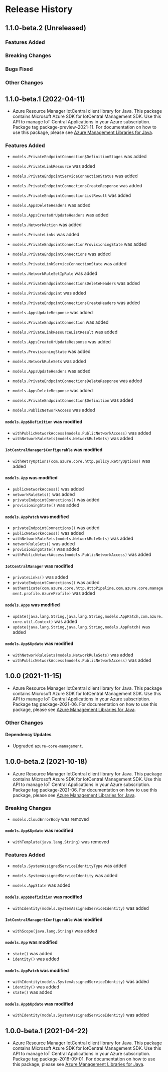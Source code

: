# Release History

## 1.1.0-beta.2 (Unreleased)

### Features Added

### Breaking Changes

### Bugs Fixed

### Other Changes

## 1.1.0-beta.1 (2022-04-11)

- Azure Resource Manager IotCentral client library for Java. This package contains Microsoft Azure SDK for IotCentral Management SDK. Use this API to manage IoT Central Applications in your Azure subscription. Package tag package-preview-2021-11. For documentation on how to use this package, please see [Azure Management Libraries for Java](https://aka.ms/azsdk/java/mgmt).

### Features Added

* `models.PrivateEndpointConnection$DefinitionStages` was added

* `models.PrivateLinkResource` was added

* `models.PrivateEndpointServiceConnectionStatus` was added

* `models.PrivateEndpointConnectionsCreateResponse` was added

* `models.PrivateEndpointConnectionListResult` was added

* `models.AppsDeleteHeaders` was added

* `models.AppsCreateOrUpdateHeaders` was added

* `models.NetworkAction` was added

* `models.PrivateLinks` was added

* `models.PrivateEndpointConnectionProvisioningState` was added

* `models.PrivateEndpointConnections` was added

* `models.PrivateLinkServiceConnectionState` was added

* `models.NetworkRuleSetIpRule` was added

* `models.PrivateEndpointConnectionsDeleteHeaders` was added

* `models.PrivateEndpoint` was added

* `models.PrivateEndpointConnectionsCreateHeaders` was added

* `models.AppsUpdateResponse` was added

* `models.PrivateEndpointConnection` was added

* `models.PrivateLinkResourceListResult` was added

* `models.AppsCreateOrUpdateResponse` was added

* `models.ProvisioningState` was added

* `models.NetworkRuleSets` was added

* `models.AppsUpdateHeaders` was added

* `models.PrivateEndpointConnectionsDeleteResponse` was added

* `models.AppsDeleteResponse` was added

* `models.PrivateEndpointConnection$Definition` was added

* `models.PublicNetworkAccess` was added

#### `models.App$Definition` was modified

* `withPublicNetworkAccess(models.PublicNetworkAccess)` was added
* `withNetworkRuleSets(models.NetworkRuleSets)` was added

#### `IotCentralManager$Configurable` was modified

* `withRetryOptions(com.azure.core.http.policy.RetryOptions)` was added

#### `models.App` was modified

* `publicNetworkAccess()` was added
* `networkRuleSets()` was added
* `privateEndpointConnections()` was added
* `provisioningState()` was added

#### `models.AppPatch` was modified

* `privateEndpointConnections()` was added
* `publicNetworkAccess()` was added
* `withNetworkRuleSets(models.NetworkRuleSets)` was added
* `networkRuleSets()` was added
* `provisioningState()` was added
* `withPublicNetworkAccess(models.PublicNetworkAccess)` was added

#### `IotCentralManager` was modified

* `privateLinks()` was added
* `privateEndpointConnections()` was added
* `authenticate(com.azure.core.http.HttpPipeline,com.azure.core.management.profile.AzureProfile)` was added

#### `models.Apps` was modified

* `update(java.lang.String,java.lang.String,models.AppPatch,com.azure.core.util.Context)` was added
* `update(java.lang.String,java.lang.String,models.AppPatch)` was added

#### `models.App$Update` was modified

* `withNetworkRuleSets(models.NetworkRuleSets)` was added
* `withPublicNetworkAccess(models.PublicNetworkAccess)` was added

## 1.0.0 (2021-11-15)

- Azure Resource Manager IotCentral client library for Java. This package contains Microsoft Azure SDK for IotCentral Management SDK. Use this API to manage IoT Central Applications in your Azure subscription. Package tag package-2021-06. For documentation on how to use this package, please see [Azure Management Libraries for Java](https://aka.ms/azsdk/java/mgmt).

### Other Changes

#### Dependency Updates

- Upgraded `azure-core-management`.

## 1.0.0-beta.2 (2021-10-18)

- Azure Resource Manager IotCentral client library for Java. This package contains Microsoft Azure SDK for IotCentral Management SDK. Use this API to manage IoT Central Applications in your Azure subscription. Package tag package-2021-06. For documentation on how to use this package, please see [Azure Management Libraries for Java](https://aka.ms/azsdk/java/mgmt).

### Breaking Changes

* `models.CloudErrorBody` was removed

#### `models.App$Update` was modified

* `withTemplate(java.lang.String)` was removed

### Features Added

* `models.SystemAssignedServiceIdentityType` was added

* `models.SystemAssignedServiceIdentity` was added

* `models.AppState` was added

#### `models.App$Definition` was modified

* `withIdentity(models.SystemAssignedServiceIdentity)` was added

#### `IotCentralManager$Configurable` was modified

* `withScope(java.lang.String)` was added

#### `models.App` was modified

* `state()` was added
* `identity()` was added

#### `models.AppPatch` was modified

* `withIdentity(models.SystemAssignedServiceIdentity)` was added
* `identity()` was added
* `state()` was added

#### `models.App$Update` was modified

* `withIdentity(models.SystemAssignedServiceIdentity)` was added

## 1.0.0-beta.1 (2021-04-22)

- Azure Resource Manager IotCentral client library for Java. This package contains Microsoft Azure SDK for IotCentral Management SDK. Use this API to manage IoT Central Applications in your Azure subscription. Package tag package-2018-09-01. For documentation on how to use this package, please see [Azure Management Libraries for Java](https://aka.ms/azsdk/java/mgmt).
